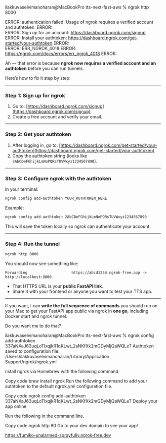 ilakkuvaselvimanoharan@MacBookPro tts-next-fast-aws % ngrok http 8000

ERROR:  authentication failed: Usage of ngrok requires a verified account and authtoken.
ERROR:  
ERROR:  Sign up for an account: https://dashboard.ngrok.com/signup
ERROR:  Install your authtoken: https://dashboard.ngrok.com/get-started/your-authtoken
ERROR:  
ERROR:  ERR_NGROK_4018
ERROR:  https://ngrok.com/docs/errors/err_ngrok_4018
ERROR:  


Ah — that error is because **ngrok now requires a verified account and an authtoken** before you can run tunnels.

Here’s how to fix it step by step:

---

### **Step 1: Sign up for ngrok**

1. Go to: [https://dashboard.ngrok.com/signup](https://dashboard.ngrok.com/signup)
2. Create a free account and verify your email.

---

### **Step 2: Get your authtoken**

1. After logging in, go to: [https://dashboard.ngrok.com/get-started/your-authtoken](https://dashboard.ngrok.com/get-started/your-authtoken)
2. Copy the authtoken string (looks like `2AbCDeFGhijkLmNoPQRsTUVWxyz1234567890`).

---

### **Step 3: Configure ngrok with the authtoken**

In your terminal:

```bash
ngrok config add-authtoken YOUR_AUTHTOKEN_HERE
```

Example:

```bash
ngrok config add-authtoken 2AbCDeFGhijkLmNoPQRsTUVWxyz1234567890
```

This will save the token locally so ngrok can authenticate your account.

---

### **Step 4: Run the tunnel**

```bash
ngrok http 8000
```

You should now see something like:

```
Forwarding                    https://abcd1234.ngrok-free.app -> http://localhost:8000
```

* That HTTPS URL is your **public FastAPI link**.
* Share it with your frontend or anyone you want to test your TTS app.

---

If you want, I can **write the full sequence of commands** you should run on your Mac to get your FastAPI app public via ngrok in **one go**, including Docker start and ngrok tunnel.

Do you want me to do that?



ilakkuvaselvimanoharan@MacBookPro tts-next-fast-aws % ngrok config add-authtoken 337aNXaJ63uqLoTlxqjkR1qKLwt_2sNKfXk2mGDyMjQaWQLeT
Authtoken saved to configuration file: /Users/ilakkuvaselvimanoharan/Library/Application Support/ngrok/ngrok.yml



nstall ngrok via Homebrew with the following command:

Copy code
brew install ngrok
Run the following command to add your authtoken to the default ngrok.yml configuration file.

Copy code
ngrok config add-authtoken 337aNXaJ63uqLoTlxqjkR1qKLwt_2sNKfXk2mGDyMjQaWQLeT
Deploy your app online

Run the following in the command line.

Copy code
ngrok http 80
Go to your dev domain to see your app!

https://fumiko-unalarmed-sprayfully.ngrok-free.dev